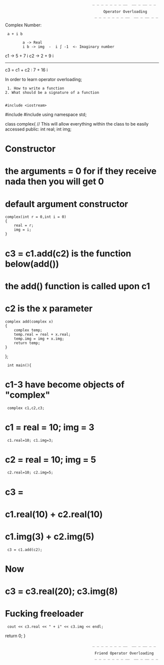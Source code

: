                                                 
                                            _ _ _ _ _ _ _ __  __ _ __ _ _
                                             
                                                 Operator Overloading
                                             _ _ _ _ _ _ _ __  __ _ __ _ _

Complex Number:
  
     a + i b

            a -> Real
            i b -> img  -  i ∫ -1  <- Imaginary number


c1 -> 5 + 7 i
c2 -> 2 + 9 i  
______________

c3 = c1 + c2 :    7 + 16 i


In order to learn operator overloading; 

     1. How to write a function
    2. What should be a signature of a function


    #include <iostream>
#include<cmath>
#include<string>
using namespace std;

class complex{
// This will allow everything within the class to be easily accessed
public:
    int real;
    int img;
# Constructor
# the arguments = 0 for if they receive nada then you will get 0
# default argument constructor
    complex(int r = 0,int i = 0)
    {
        real = r;
        img = i;
    }
# c3 = c1.add(c2) is the function below(add()) 
# the add() function is called upon c1   
# c2 is the x parameter
    complex add(complex x)
    {
        complex temp;
        temp.real = real + x.real;
        temp.img = img + x.img;
        return temp;
    }
};

     int main(){
# c1-3 have become objects of "complex"
     complex c1,c2,c3;
# c1 = real = 10; img = 3
     c1.real=10; c1.img=3;
# c2 = real = 10; img = 5
     c2.real=10; c2.img=5;   

# c3 = 
# c1.real(10) + c2.real(10)
# c1.img(3) + c2.img(5)
     c3 = c1.add(c2);


# Now
# c3 = c3.real(20); c3.img(8)
# Fucking freeloader
     cout << c3.real << " + i" << c3.img << endl;
 
return 0; 
}




                                            _ _ _ _ _ _ _ __  __ _ __ _ _
                                             
                                             Friend Operator Overloading
                                             _ _ _ _ _ _ _ __  __ _ __ _ _
